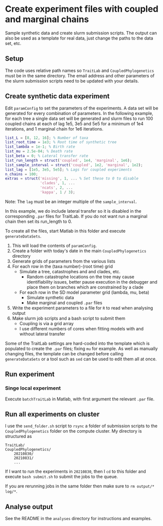 # Create experiment files with coupled and marginal chains

Sample synthetic data and create slurm submission scripts. The output can also be used as a template for real data, just change the paths to the data set, etc.

## Setup
The code uses relative path names so `TraitLab` and `CoupledPhylogenetics` must be in the same directory. The email address and other parameters of the slurm submission scripts need to be updated with your details.

## Create synthetic data experiment
Edit  `paramConfig` to set the parameters of the experiments. A data set will be generated for every combination of parameters. In the following example, for each tree a single data set will be generated and slurm files to run 100 coupled chains at each of lag 1e5, 3e5 and 5e5 for a minimum of 1e4 iterations, and 1 marginal chain for 1e6 iterations.
```matlab
list_L = [8, 12, 16]; % Number of taxa
list_root_time = 1e3; % Root time of synthetic tree
list_lambda = 1e-1; % Birth rate
list_mu = 2.5e-04; % Death rate
list_beta = 0; % Lateral transfer rate
list_run_length = struct('coupled', 1e4, 'marginal', 1e6);
list_sample_interval = struct('coupled', 1e2, 'marginal', 1e2);
list_lag = [1e5, 3e5, 5e5]; % Lags for coupled experiments
n_chains = 100;
extras = struct('missing', 1, ... % Set these to 0 to disable
                'clades', 1, ...
                'ncats', 2, ...
                'kappa', 1 / 3);
```
Note: The `lag` must be an integer multiple of the `sample_interval`.

In this example, we do include lateral transfer so it is disabled in the corresponding `.par` files for TraitLab. If you do not want run a marginal chain then set its run_length to 0.

To create  all the files, start Matlab in this folder and execute `generateDataSets`.

1. This will load the contents of `paramConfig`.
2. Create a folder with today's date in the main `CoupledPhylogenetics` directory
3. Generate grids of parameters from the various lists
4. For each row in the (taxa number)-(root time) grid
    * Simulate a tree, catastrophes and and clades, etc.
        * Random catastrophe locations on the tree may cause identifiability issues, better pause execution in the debugger and place them on branches which are constrained by a clade
    * For each row in the SD model parameter grid (lambda, mu, beta)
        * Simulate synthetic data
        * Make marginal and coupled `.par` files
5. Write the experiment parameters to a file for `R` to read when analysing output
6. Make slurm job scripts and a bash script to submit them
    * Coupling is via a grid array
    * I use different numbers of cores when fitting models with and without lateral transfer

Some of the TraitLab settings are hard-coded into the template which is populated to create the `.par` files; fixing `mu` for example. As well as manually changing files, the template can be changed before calling `generateDataSets` or a tool such as `sed` can be used to edit them all at once.

## Run experiment

### Singe local experiment
Execute `batchTraitLab` in Matlab, with first argument the relevant `.par` file.

## Run all experiments on cluster

I use the `send_folder.sh` script to `rsync` a folder of submission scripts to the `CoupledPhylogenetics` folder on the compute cluster. My directory is structured as
```
TraitLab/
CoupledPhylogenetics/
    20210830/
    20210831/
    ...
```
If I want to run the experiments in `20210830`, then I `cd` to this folder and execute `bash submit.sh` to submit the jobs to the queue.

If you are rerunning jobs in the same folder then make sure to `rm output/* log/*`.

## Analyse output
See the README in the `analyses` directory for instructions and examples.
